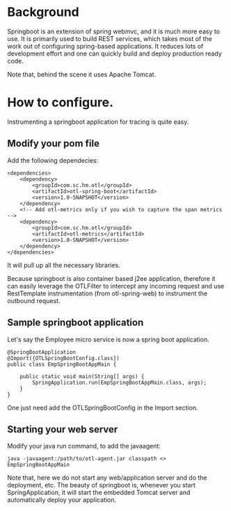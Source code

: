 # Background

Springboot is an extension of spring webmvc, and it is much more easy to use. It is primarily used to build REST services, which takes most of the work out of configuring spring-based applications. It reduces lots of development effort and one can quickly build and deploy production ready code.

Note that, behind the scene it uses Apache Tomcat.

# How to configure.

Instrumenting a springboot application for tracing is quite easy.

## Modify your pom file

Add the following dependecies:

```
<dependencies>
    <dependency>
        <groupId>com.sc.hm.otl</groupId>
        <artifactId>otl-spring-boot</artifactId>
        <version>1.0-SNAPSHOT</version>
    </dependency>
    <!-- Add otl-metrics only if you wish to capture the span metrics -->
    <dependency>
        <groupId>com.sc.hm.otl</groupId>
        <artifactId>otl-metrics</artifactId>
        <version>1.0-SNAPSHOT</version>
    </dependency>
</dependencies>

```

It will pull up all the necessary libraries.

Because springboot is also container based j2ee application, therefore it can easily leverage the OTLFilter to intercept any incoming request and use RestTemplate instrumentation (from otl-spring-web) to instrument the outbound request.

## Sample springboot application

Let's say the Employee micro service is now a spring boot application.

```
@SpringBootApplication
@Import({OTLSpringBootConfig.class})
public class EmpSpringBootAppMain {
    
    public static void main(String[] args) {
        SpringApplication.run(EmpSpringBootAppMain.class, args);
    }
}
```

One just need add the OTLSpringBootConfig in the Import section.

## Starting your web server
Modify your java run command, to add the javaagent:

```
java -javaagent:/path/to/otl-agent.jar classpath <> EmpSpringBootAppMain
```

Note that, here we do not start any web/application server and do the deployment, etc. The beauty of springboot is, whenever you start SpringApplication, it will start the embedded Tomcat server and automatically deploy your application.
